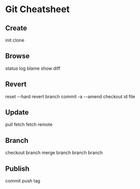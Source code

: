 Git Cheatsheet
====================

Create
------------
init
clone

Browse
------------
status
log
blame
show
diff

Revert
------------
reset --hard
revert branch
commit -a --amend
checkout id file

Update
-----------
pull
fetch
fetch remote

Branch
------------
checkout branch
merge branch
branch branch

Publish
------------
commit
push
tag



